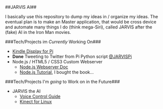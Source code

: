 ##JARVIS AI##

I basically use this repository to dump my ideas in / organize my ideas.
The eventual plan is to make an Master application, that would be cross device and automate many things I do (think mega-Siri), called JARVIS after the (fake) AI in the Iron Man movies.

###Tech/Projects im *Currently* Working On###
* [Kindle Display for Pi](http://www.ponnuki.net/2012/09/kindleberry-pi/)
* **Done** Tweeting to Twitter from Pi Python script [@JARVISPi](https://twitter.com/JARVISPi)
* Node.js / HTML5 / CSS3 Custom Webserver
    * [Node.js Webserver Doc](http://nodejs.org/api/http.html)
    * [Node.js Tutorial](http://www.nodebeginner.org/#server-side-javascript), I bought the book...

###Tech/Projects I'm *going* to Work on in the Future###
* JARVIS the AI 
    * [Voice Control Guide](http://harizanov.com/2013/03/siri-like-voice-chat-with-raspberry-pi-keep-kids-busy-for-a-while/)
    * [Kinect for Linux](http://openkinect.org/wiki/Main_Page)
